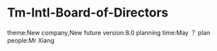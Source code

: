 # Tm-Intl-Board-of-Directors

theme:New company,New future
version:8.0
planning time:May ？
plan people:Mr Xiang

